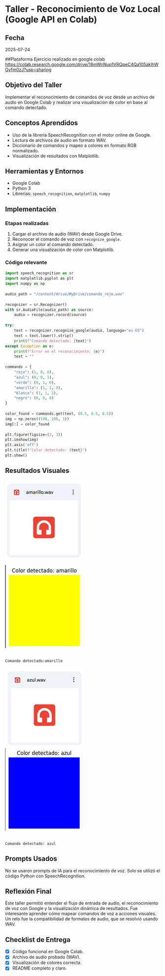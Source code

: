 # Taller - Reconocimiento de Voz Local (Google API en Colab)

## Fecha
2025-07-24

##Plataforma
Ejercicio realizado en google colab
https://colab.research.google.com/drive/18mWnNup1VRQpeC4Qa105aklhWGvfm0zJ?usp=sharing

## Objetivo del Taller
Implementar el reconocimiento de comandos de voz desde un archivo de audio en Google Colab y realizar una visualización de color en base al comando detectado.

## Conceptos Aprendidos
- Uso de la librería SpeechRecognition con el motor online de Google.
- Lectura de archivos de audio en formato WAV.
- Diccionario de comandos y mapeo a colores en formato RGB normalizado.
- Visualización de resultados con Matplotlib.

## Herramientas y Entornos
- Google Colab
- Python 3
- Librerías: `speech_recognition`, `matplotlib`, `numpy`



## Implementación

### Etapas realizadas
1. Cargar el archivo de audio (WAV) desde Google Drive.
2. Reconocer el comando de voz con `recognize_google`.
3. Asignar un color al comando detectado.
4. Generar una visualización de color con Matplotlib.

### Código relevante
```python
import speech_recognition as sr
import matplotlib.pyplot as plt
import numpy as np

audio_path = "/content/drive/MyDrive/comando_rojo.wav"

recognizer = sr.Recognizer()
with sr.AudioFile(audio_path) as source:
    audio = recognizer.record(source)

try:
    text = recognizer.recognize_google(audio, language="es-ES")
    text = text.lower().strip()
    print(f"Comando detectado: {text}")
except Exception as e:
    print(f"Error en el reconocimiento: {e}")
    text = ""

commands = {
    "rojo": (1, 0, 0),
    "azul": (0, 0, 1),
    "verde": (0, 1, 0),
    "amarillo": (1, 1, 0),
    "blanco": (1, 1, 1),
    "negro": (0, 0, 0)
}

color_found = commands.get(text, (0.5, 0.5, 0.5))
img = np.zeros((100, 100, 3))
img[:] = color_found

plt.figure(figsize=(3, 3))
plt.imshow(img)
plt.axis('off')
plt.title(f"Color detectado: {text}")
plt.show()
```

## Resultados Visuales
![alt text](image-1.png)

![alt text](image.png)
```

Comando detectado:amarillo
```
![alt text](image-2.png)
![alt text](image-3.png)
```

Comando detectado: azul
```

## Prompts Usados
No se usaron prompts de IA para el reconocimiento de voz. Solo se utilizó el código Python con SpeechRecognition.

## Reflexión Final
Este taller permitió entender el flujo de entrada de audio, el reconocimiento de voz con Google y la visualización dinámica de resultados. 
Fue interesante aprender cómo mapear comandos de voz a acciones visuales. Un reto fue la compatibilidad de formatos de audio, que se resolvió usando WAV.

## Checklist de Entrega
- [x] Código funcional en Google Colab.
- [x] Archivo de audio probado (WAV).
- [x] Visualización de colores correcta.
- [x] README completo y claro.
